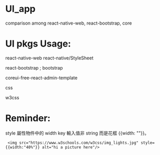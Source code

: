 # UI_app
comparison among react-native-web, react-bootstrap, core

# UI pkgs Usage:

react-native-web react-native/StyleSheet

react-bootstrap ; bootstrap

coreui-free-react-admin-template

css

w3css

# Reminder:

style 屬性物件中的 width key 輸入值非 string 而是花框 {{width: ""}}。 

     <img src="https://www.w3schools.com/w3css/img_lights.jpg" style={{width:"40%"}} alt="hi a picture here"/>
